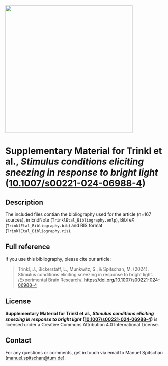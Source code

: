 <img src="https://github.com/tscnlab/Templates/blob/main/logo/logo_with_text-01.png" width="400"/>

# Supplementary Material for Trinkl et al., *Stimulus conditions eliciting sneezing in response to bright light* ([10.1007/s00221-024-06988-4](https://doi.org/10.1007/s00221-024-06988-4))

## Description

The included files contian the bibliography used for the article (n=167 sources), in EndNote (`TrinklEtal_Bibliography.enlp`), BibTeX (`TrinklEtal_Bibliography.bib`) and RIS format (`TrinklEtal_Bibliography.ris`).

## Full reference

If you use this bibliography, please cite our article:

> Trinkl, J., Bickerstaff, L., Munkwitz, S., & Spitschan, M. (2024). Stimulus conditions eliciting sneezing in response to bright light. /Experimental Brain Research/. https://doi.org/10.1007/s00221-024-06988-4

## License

**Supplementary Material for Trinkl et al., *Stimulus conditions eliciting sneezing in response to bright light* ([10.1007/s00221-024-06988-4](https://doi.org/10.1007/s00221-024-06988-4))** is licensed under a Creative Commons Attribution 4.0 International License.

## Contact

For any questions or comments, get in touch via email to Manuel Spitschan ([manuel.spitschan@tum.de](mailto:manuel.spitschan@tum.de)].
